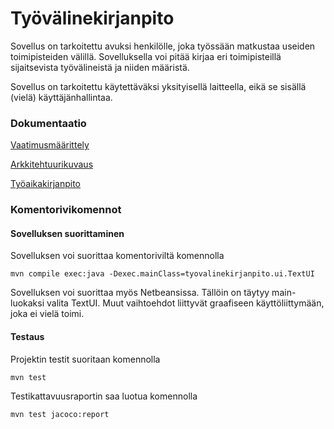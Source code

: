 # Työvälinekirjanpito

Sovellus on tarkoitettu avuksi henkilölle, joka työssään matkustaa useiden toimipisteiden välillä. Sovelluksella voi pitää kirjaa eri toimipisteillä sijaitsevista työvälineistä ja niiden määristä.

Sovellus on tarkoitettu käytettäväksi yksityisellä laitteella, eikä se sisällä (vielä) käyttäjänhallintaa.

### Dokumentaatio

[Vaatimusmäärittely](https://github.com/ejronty/ot_harjoitus/blob/master/dokumentaatio/vaatimusmaarittely.md)

[Arkkitehtuurikuvaus](https://github.com/ejronty/ot_harjoitus/blob/master/dokumentaatio/arkkitehtuuri.md)

[Työaikakirjanpito](https://github.com/ejronty/ot_harjoitus/blob/master/dokumentaatio/tuntikirjanpito.md)

### Komentorivikomennot
#### Sovelluksen suorittaminen
Sovelluksen voi suorittaa komentoriviltä komennolla

```
mvn compile exec:java -Dexec.mainClass=tyovalinekirjanpito.ui.TextUI
```

Sovelluksen voi suorittaa myös Netbeansissa. Tällöin on täytyy main-luokaksi valita TextUI. Muut vaihtoehdot liittyvät graafiseen käyttöliittymään, joka ei vielä toimi.
#### Testaus
Projektin testit suoritaan komennolla

```
mvn test
``` 
Testikattavuusraportin saa luotua komennolla

```
mvn test jacoco:report
```
